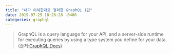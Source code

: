 ```yaml
---
title: "내가 이해한대로 정리한 GraphQL 1편"
date: 2019-07-25 18:26:28 -0400
categories: graphql
---
```


>GraphQL is a query language for your API, and a server-side runtime for executing queries by using a type system you define for your data. (출처:[GraphQL Docs](https://graphql.org/learn/))
